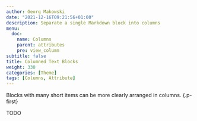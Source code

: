 ```yaml
---
author: Georg Makowski
date: "2021-12-16T09:21:56+01:00"
description: Separate a single Markdown block into columns
menu:
  doc:
    name: Columns
    parent: attributes
    pre: view_column
subtitle: false
title: Columned Text Blocks
weight: 330
categories: [Theme]
tags: [Columns, Attribute]
---
```


Blocks with many short items can be more clearly arranged in columns.
{.p-first} <!--more-->

TODO
